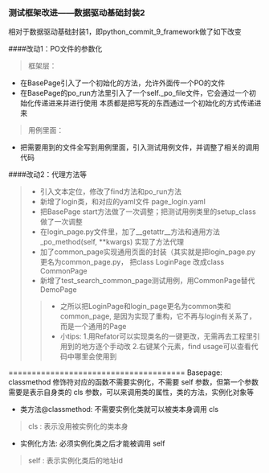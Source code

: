 ### 测试框架改进——数据驱动基础封装2

相对于数据驱动基础封装1，即python_commit_9_framework做了如下改变

####改动1：PO文件的参数化
> 框架层：
- 在BasePage引入了一个初始化的方法，允许外面传一个PO的文件
- 在BasePage的po_run方法里引入了一个self._po_file文件，它会通过一个初始化传递进来并进行使用
本质都是把写死的东西通过一个初始化的方式传递进来
> 用例里面：
- 把需要用到的文件全写到用例里面，引入测试用例文件，并调整了相关的调用代码

####改动2：代理方法等
>- 引入文本定位，修改了find方法和po_run方法
>- 新增了login类，和对应的yaml文件 page_login.yaml
>- 把BasePage start方法做了一次调整；把测试用例类里的setup_class做了一次调整
>- 在login_page.py文件里，加了__getattr__方法和通用方法 _po_method(self, **kwargs)
实现了方法代理
>- 加了common_page实现通用页面的封装（其实就是把login_page.py更名为common_page.py，
把class LoginPage 改成class CommonPage
>- 新增了test_search_common_page测试用例，用CommonPage替代DemoPage
>>- 之所以把LoginPage和login_page更名为common类和common_page,
是因为实现了重构，它不再与login有关系了，而是一个通用的Page
>>- 小tips:
>1.用Refator可以实现类名的一键更改，无需再去工程里引用到的地方逐个手动改
2.右键某个元素，find usage可以查看代码中哪里会使用到







======================================
Basepage:
classmethod 修饰符对应的函数不需要实例化，不需要 self 参数，但第一个参数需要是表示自身类的 cls 参数，可以来调用类的属性，类的方法，实例化对象等
- 类方法@classmethod:
 不需要实例化类就可以被类本身调用   cls
 >cls : 表示没用被实例化的类本身
- 实例化方法:
 必须实例化类之后才能被调用 self
 >self : 表示实例化类后的地址id
